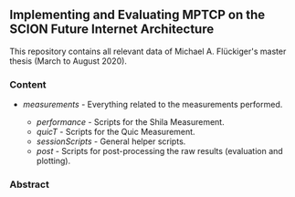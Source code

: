 ## Implementing and Evaluating MPTCP on the SCION Future Internet Architecture

This repository contains all relevant data of Michael A. Flückiger's master thesis (March to August 2020). 

### Content

- *measurements* - Everything related to the measurements performed.

  - *performance* - Scripts for the Shila Measurement.
  - *quicT* - Scripts for the Quic Measurement.
  - *sessionScripts* - General helper scripts.
  - *post* - Scripts for post-processing the raw results (evaluation and plotting).

  

  

### Abstract

